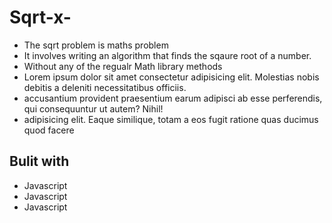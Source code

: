 # Sqrt-x-
- The sqrt problem is maths problem
- It involves writing an algorithm that finds the sqaure root of a number.
- Without any of the regualr Math library methods
- Lorem ipsum dolor sit amet consectetur adipisicing elit. Molestias nobis debitis a deleniti necessitatibus officiis.
- accusantium provident praesentium earum adipisci ab esse perferendis, qui consequuntur ut autem? Nihil!
- adipisicing elit. Eaque similique, totam a eos fugit ratione quas ducimus quod facere

## Bulit with 
- Javascript
- Javascript
- Javascript
